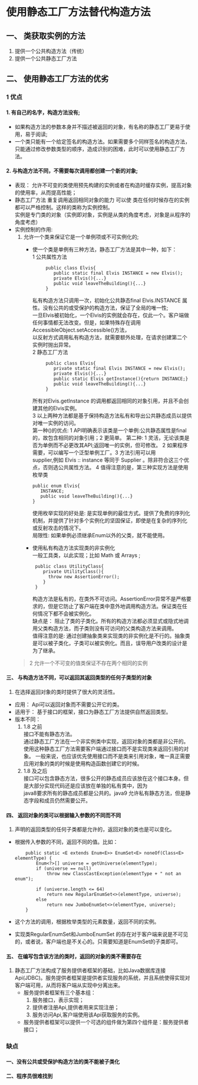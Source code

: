# 使用静态工厂方法替代构造方法
## 一、 类获取实例的方法
  1. 提供一个公共构造方法（传统）
  2. 提供一个公共静态工厂方法
## 二、 使用静态工厂方法的优劣
### 1 优点
####  1. 有自己的名字，构造方法没有;      
  - 如果构造方法的参数本身并不描述被返回的对象，有名称的静态工厂更易于使用，易于阅读;
  - 一个类只能有一个给定签名的构造方法。如果需要多个同样签名的构造方法，只能通过修改参数类型的顺序，造成识别的困难，此时可以使用静态工厂方法。
####  2. 与构造方法不同，不需要每次调用都创建一个新的对象;
  - 表现： 允许不可变的类使用预先构建的实例或者在构造时缓存实例，提高对象的使用率，从而提高性能；
  - 静态工厂方法 重复调用返回相同对象的能力 可以使 类在任何时候存在的实例都可以严格控制。这样的类称为实例控制。   
    实例是专门类的对象（实例即对象，实例是从类的角度考虑，对象是从程序的角度考虑）   
  - 实例控制的作用:    
    1. 允许一个类来保证它是一个单例项或不可实例化的;
       - 使一个类是单例有三种方法，静态工厂方法是其中一种，如下：   
       1 公共属性方法
         ```
              public class Elvis{
                 public static final Elvis INSTANCE = new Elvis();
                 private Elvis(){...}
                 public void leaveTheBuilding(){...}
              }
         ```    
         私有构造方法只调用一次，初始化公共静态final Elvis.INSTANCE 属性。没有公共的或受保护的构造方法，保证了全局的唯一性;   
         一旦Elvis被初始化，一个Elvis的实例就会存在，仅此一个。客户端做任何事情都无法改变。但是，如果特殊存在调用AccessibleObject.setAccessible()方法，   
         以反射方式调用私有构造方法，就需要额外处理，在请求创建第二个实例时抛出异常。      
        2  静态工厂方法 
         ```
              public class Elvis{
                 private static final Elvis INSTANCE = new Elvis();
                 private Elvis(){...}
                 public static Elvis getInstance(){return INSTANCE;}
                 public void leaveTheBuilding(){...}
              }
         ```   
         所有对Elvis.getInstance 的调用都返回相同的对象引用，并且不会创建其他的Elvis实例。   
        3 以上两种方法都是基于保持构造方法私有和导出公共静态成员以提供对唯一实例的访问。   
         第一种()的优点: 1 API明确表示该类是一个单例:公共静态属性是final的，故包含相同的对象引用；2 更简单。
         第二种: 1 灵活，无论该类是否为单例而不必更改其API;返回唯一的实例，但可修改。 2 如果程序需要，可以编写一个泛型单例工厂。3 方法引用可以用   
                 supplier,例如 Elvis :: instance 等同于 Supplier<Evlist> 。除非符合这三个优点，否则选公共属性方法。
        4 值得注意的是，第三种实现方法是使用枚举类
          ```
          public enum Elvis{
             INSTANCE;
             public void leaveTheBuilding(){...}
          }
          ```
         使用枚举实现的好处是: 是实现单例的最佳方式。提供了免费的序列化机制，并提供了针对多个实例化的坚固保证，即使是在复杂的序列化或反射攻击的情况下。   
         局限性: 如果单例必须继承Enum以外的父类，就不能使用。   
            
       -  使用私有构造方法实现类的非实例化   
          一般工具类，以此实现；比如 Math 或 Arrays ;
          ```
           public class UtilityClass{
              private UtilityClass(){
                throw new AssertionError();
              }
           }
          ```
          构造方法是私有的，在类外不可访问。AssertionError异常不是严格要求的，但是它防止了客户端在类中意外地调用构造方法。保证类在任何情况下都不会被实例化。   
          缺点是： 阻止了类的子类化。所有的构造方法都必须显式或隐式地调用父类构造方法，而子类则没有可访问的父类构造方法来调用。   
          值得注意的是: 通过创建抽象类来实现类的非实例化是不行的。抽象类是可以被子类化，子类可以被实例化。而且，误导用户改类的设计是为了继承。
    > 2  允许一个不可变的值类保证不存在两个相同的实例
#### 三、 与构造方法不同，可以返回其返回类型的任何子类型的对象
  1. 在选择返回对象的类时提供了很大的灵活性。
  - 应用： Api可以返回对象而不需要公开它的类。
  - 适用于： 基于接口的框架，接口为静态工厂方法提供自然返回类型。
  - 版本不同：  
    1. 1.8 之前   
       接口不能有静态方法。   
       通过静态工厂方法在一个非实例类中实现，返回对象的类都是非公开的。使用这种静态工厂方法需要客户端通过接口而不是实现类来返回引用的对象。
       一般来说，也应该优先使用接口而不是类来引用对象，唯一真正需要应用对象的类的时候是使用构造函数创建它的时候。   
    2. 1.8 及之后   
       接口可以包含静态方法，很多公开的静态成员应该放在这个接口本身。但是大部分实现代码还是应该放在单独的私有类中，因为   
       java8要求所有的静态成员都是公共的。java9 允许私有静态方法，但是静态字段和成员仍然需要公开。
       
#### 四、 返回对象的类可以根据输入参数的不同而不同
  1. 声明的返回类型的任何子类都是允许的，返回对象的类也是可以变化。   
   - 根据传入参数的不同，返回不同的值。比如：   
        ```
            public static <E extends Enum<E>> EnumSet<E> noneOf(Class<E> elementType) {
                Enum<?>[] universe = getUniverse(elementType);
                if (universe == null)
                    throw new ClassCastException(elementType + " not an enum");
        
                if (universe.length <= 64)
                    return new RegularEnumSet<>(elementType, universe);
                else
                    return new JumboEnumSet<>(elementType, universe);
            }
        ```   
     
   - 这个方法的调用，根据枚举类型的元素数量，返回不同的实例。
   - 实现类RegularEnumSet和JumboEnumSet 的存在对于客户端来说是不可见的，或者说，客户端也是不关心的。只需要知道是EnumSet的子类即可。
    
#### 五、 在编写包含该方法的类时，返回的对象的类不需要存在
   1. 静态工厂方法构成了服务提供者框架的基础，比如Java数据库连接Api(JDBC)。服务提供者框架是提供者实现服务的系统，并且系统使得实现对   
      客户端可用，从而将客户端从实现中分离出来。   
      - 服务提供者框架有三个基本组：
        1. 服务接口，表示实现；
        2. 提供者注册Api,提供者用来实现注册；
        3. 服务访问Api,客户端使用该Api获取服务的实例。
      - 服务提供者框架可以提供一个可选的组件做为第四个组件是：服务提供者接口；
### 缺点
#### 一、没有公共或受保护构造方法的类不能被子类化
#### 二、程序员很难找到
  
